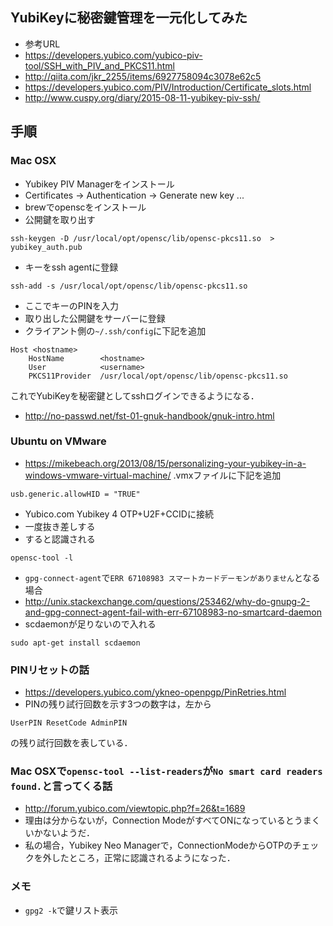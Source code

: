 ## YubiKeyに秘密鍵管理を一元化してみた
- 参考URL
 - https://developers.yubico.com/yubico-piv-tool/SSH_with_PIV_and_PKCS11.html
 - http://qiita.com/jkr_2255/items/6927758094c3078e62c5
 - https://developers.yubico.com/PIV/Introduction/Certificate_slots.html
 - http://www.cuspy.org/diary/2015-08-11-yubikey-piv-ssh/

## 手順
### Mac OSX
* Yubikey PIV Managerをインストール
* Certificates -> Authentication -> Generate new key ...
* brewでopenscをインストール
* 公開鍵を取り出す
```
ssh-keygen -D /usr/local/opt/opensc/lib/opensc-pkcs11.so  > yubikey_auth.pub
```
* キーをssh agentに登録
```
ssh-add -s /usr/local/opt/opensc/lib/opensc-pkcs11.so
```
 * ここでキーのPINを入力
* 取り出した公開鍵をサーバーに登録
* クライアント側の`~/.ssh/config`に下記を追加
```
Host <hostname>
	HostName		<hostname>
	User			<username>
	PKCS11Provider	/usr/local/opt/opensc/lib/opensc-pkcs11.so 
```
これでYubiKeyを秘密鍵としてsshログインできるようになる．

- http://no-passwd.net/fst-01-gnuk-handbook/gnuk-intro.html

### Ubuntu on VMware
- https://mikebeach.org/2013/08/15/personalizing-your-yubikey-in-a-windows-vmware-virtual-machine/
.vmxファイルに下記を追加
```
usb.generic.allowHID = "TRUE"
```
- Yubico.com Yubikey 4 OTP+U2F+CCIDに接続
 - 一度抜き差しする
 - すると認識される
```
opensc-tool -l
```
- `gpg-connect-agent`で`ERR 67108983 スマートカードデーモンがありません`となる場合
 - http://unix.stackexchange.com/questions/253462/why-do-gnupg-2-and-gpg-connect-agent-fail-with-err-67108983-no-smartcard-daemon
 - scdaemonが足りないので入れる
```
sudo apt-get install scdaemon
```

### PINリセットの話
- https://developers.yubico.com/ykneo-openpgp/PinRetries.html
- PINの残り試行回数を示す3つの数字は，左から
```
UserPIN ResetCode AdminPIN
```
の残り試行回数を表している．

### Mac OSXで`opensc-tool --list-readers`が`No smart card readers found.`と言ってくる話
- http://forum.yubico.com/viewtopic.php?f=26&t=1689
- 理由は分からないが，Connection ModeがすべてONになっているとうまくいかないようだ．
- 私の場合，Yubikey Neo Managerで，ConnectionModeからOTPのチェックを外したところ，正常に認識されるようになった．

### メモ
- `gpg2 -k`で鍵リスト表示

